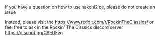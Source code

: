 If you have a question on how to use hakchi2 ce, please do not create an issue

Instead, please visit the https://www.reddit.com/r/RockinTheClassics/ or feel free to ask in the Rockin' The Classics discord server https://discord.gg/C9EDFyg
